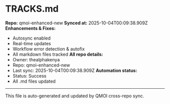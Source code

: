 # TRACKS.md

**Repo:** qmoi-enhanced-new
**Synced at:** 2025-10-04T00:09:38.909Z
**Enhancements & Fixes:**
- Autosync enabled
- Real-time updates
- Workflow error detection & autofix
- All markdown files tracked
**All repo details:**
- Owner: thealphakenya
- Repo: qmoi-enhanced-new
- Last sync: 2025-10-04T00:09:38.909Z
**Automation status:**
- Status: Success
- All .md files updated
---
This file is auto-generated and updated by QMOI cross-repo sync.
